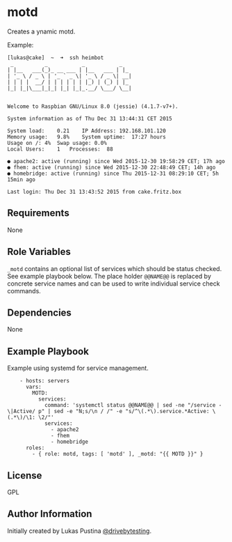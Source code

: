 motd
=========

Creates a ynamic motd.

Example:
```
[lukas@cake]  ~  ➜  ssh heimbot
 _          _           _           _
| |__   ___(_)_ __ ___ | |__   ___ | |_
| '_ \ / _ \ | '_ ` _ \| '_ \ / _ \| __|
| | | |  __/ | | | | | | |_) | (_) | |_
|_| |_|\___|_|_| |_| |_|_.__/ \___/ \__|


Welcome to Raspbian GNU/Linux 8.0 (jessie) (4.1.7-v7+).

System information as of Thu Dec 31 13:44:31 CET 2015

System load:	0.21	IP Address:	192.168.101.120
Memory usage:	9.8%	System uptime:	17:27 hours
Usage on /:	4%	Swap usage:	0.0%
Local Users:	1	Processes:	88

● apache2: active (running) since Wed 2015-12-30 19:58:29 CET; 17h ago
● fhem: active (running) since Wed 2015-12-30 22:48:49 CET; 14h ago
● homebridge: active (running) since Thu 2015-12-31 08:29:10 CET; 5h 15min ago

Last login: Thu Dec 31 13:43:52 2015 from cake.fritz.box
```

Requirements
------------

None

Role Variables
--------------

`_motd` contains an optional list of services which should be status checked. See example playbook below. The place holder `@@NAME@@` is replaced by concrete service names and can be used to write individual service check commands.

Dependencies
------------

None

Example Playbook
----------------

Example using systemd for service management.

```
    - hosts: servers
      vars:
        MOTD:
          services:
            command: 'systemctl status @@NAME@@ | sed -ne "/service -\|Active/ p" | sed -e "N;s/\n / /" -e "s/^\(.*\).service.*Active: \(.*\)/\1: \2/"'
            services:
              - apache2
              - fhem
              - homebridge
      roles:
        - { role: motd, tags: [ 'motd' ], _motd: "{{ MOTD }}" }
```

License
-------

GPL

Author Information
------------------

Initially created by Lukas Pustina [@drivebytesting](https://twitter.com/drivebytesting).

